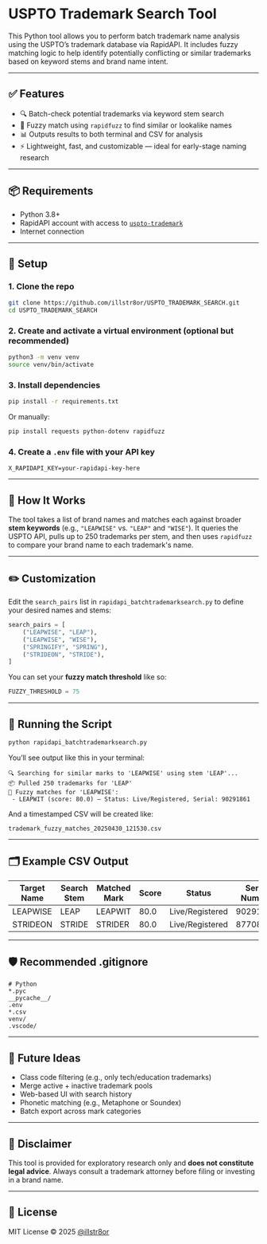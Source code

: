 # USPTO Trademark Search Tool

This Python tool allows you to perform batch trademark name analysis using the USPTO’s trademark database via RapidAPI. It includes fuzzy matching logic to help identify potentially conflicting or similar trademarks based on keyword stems and brand name intent.

---

## ✅ Features

- 🔍 Batch-check potential trademarks via keyword stem search
- 🤖 Fuzzy match using `rapidfuzz` to find similar or lookalike names
- 📊 Outputs results to both terminal and CSV for analysis
- ⚡ Lightweight, fast, and customizable — ideal for early-stage naming research

---

## 📦 Requirements

- Python 3.8+
- RapidAPI account with access to [`uspto-trademark`](https://rapidapi.com/jaredcwilson/api/uspto-trademark/)
- Internet connection

---

## 🔧 Setup

### 1. Clone the repo

```bash
git clone https://github.com/illstr8or/USPTO_TRADEMARK_SEARCH.git
cd USPTO_TRADEMARK_SEARCH
```

### 2. Create and activate a virtual environment (optional but recommended)

```bash
python3 -m venv venv
source venv/bin/activate
```

### 3. Install dependencies

```bash
pip install -r requirements.txt
```

Or manually:

```bash
pip install requests python-dotenv rapidfuzz
```

### 4. Create a `.env` file with your API key

```env
X_RAPIDAPI_KEY=your-rapidapi-key-here
```

---

## 🧠 How It Works

The tool takes a list of brand names and matches each against broader **stem keywords** (e.g., `"LEAPWISE"` vs. `"LEAP"` and `"WISE"`). It queries the USPTO API, pulls up to 250 trademarks per stem, and then uses `rapidfuzz` to compare your brand name to each trademark's name.

---

## ✏️ Customization

Edit the `search_pairs` list in `rapidapi_batchtrademarksearch.py` to define your desired names and stems:

```python
search_pairs = [
    ("LEAPWISE", "LEAP"),
    ("LEAPWISE", "WISE"),
    ("SPRINGIFY", "SPRING"),
    ("STRIDEON", "STRIDE"),
]
```

You can set your **fuzzy match threshold** like so:

```python
FUZZY_THRESHOLD = 75
```

---

## 🚀 Running the Script

```bash
python rapidapi_batchtrademarksearch.py
```

You’ll see output like this in your terminal:

```
🔍 Searching for similar marks to 'LEAPWISE' using stem 'LEAP'...
📦 Pulled 250 trademarks for 'LEAP'
🔎 Fuzzy matches for 'LEAPWISE':
 - LEAPWIT (score: 80.0) — Status: Live/Registered, Serial: 90291861
```

And a timestamped CSV will be created like:

```
trademark_fuzzy_matches_20250430_121530.csv
```

---

## 🗂 Example CSV Output

| Target Name | Search Stem | Matched Mark | Score | Status          | Serial Number |
|-------------|-------------|---------------|-------|------------------|----------------|
| LEAPWISE    | LEAP        | LEAPWIT       | 80.0  | Live/Registered | 90291861       |
| STRIDEON    | STRIDE      | STRIDER       | 80.0  | Live/Registered | 87708995       |

---

## 🛡 Recommended .gitignore

```gitignore
# Python
*.pyc
__pycache__/
.env
*.csv
venv/
.vscode/
```

---

## 🧪 Future Ideas

- Class code filtering (e.g., only tech/education trademarks)
- Merge active + inactive trademark pools
- Web-based UI with search history
- Phonetic matching (e.g., Metaphone or Soundex)
- Batch export across mark categories

---

## 📘 Disclaimer

This tool is provided for exploratory research only and **does not constitute legal advice**. Always consult a trademark attorney before filing or investing in a brand name.

---

## 📝 License

MIT License © 2025 [@illstr8or](https://github.com/illstr8or)
